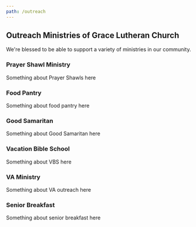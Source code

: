 ```yaml
---
path: /outreach
---
```


## Outreach Ministries of Grace Lutheran Church

We're blessed to be able to support a variety of ministries in our community.

### Prayer Shawl Ministry

Something about Prayer Shawls here

### Food Pantry

Something about food pantry here

### Good Samaritan

Something about Good Samaritan here

### Vacation Bible School

Something about VBS here

### VA Ministry

Something about VA outreach here

### Senior Breakfast

Something about senior breakfast here
